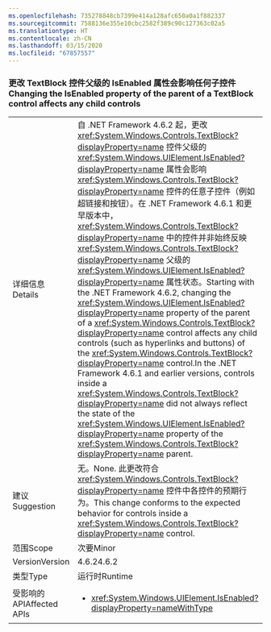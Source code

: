```yaml
---
ms.openlocfilehash: 735278848cb7399e414a128afc650a0a1f882337
ms.sourcegitcommit: 7588136e355e10cbc2582f389c90c127363c02a5
ms.translationtype: HT
ms.contentlocale: zh-CN
ms.lasthandoff: 03/15/2020
ms.locfileid: "67857557"
---
```

### <a name="changing-the-isenabled-property-of-the-parent-of-a-textblock-control-affects-any-child-controls"></a><span data-ttu-id="51a04-101">更改 TextBlock 控件父级的 IsEnabled 属性会影响任何子控件</span><span class="sxs-lookup"><span data-stu-id="51a04-101">Changing the IsEnabled property of the parent of a TextBlock control affects any child controls</span></span>

|   |   |
|---|---|
|<span data-ttu-id="51a04-102">详细信息</span><span class="sxs-lookup"><span data-stu-id="51a04-102">Details</span></span>|<span data-ttu-id="51a04-103">自 .NET Framework 4.6.2 起，更改 <xref:System.Windows.Controls.TextBlock?displayProperty=name> 控件父级的 <xref:System.Windows.UIElement.IsEnabled?displayProperty=name> 属性会影响 <xref:System.Windows.Controls.TextBlock?displayProperty=name> 控件的任意子控件（例如超链接和按钮）。在 .NET Framework 4.6.1 和更早版本中，<xref:System.Windows.Controls.TextBlock?displayProperty=name> 中的控件并非始终反映 <xref:System.Windows.Controls.TextBlock?displayProperty=name> 父级的 <xref:System.Windows.UIElement.IsEnabled?displayProperty=name> 属性状态。</span><span class="sxs-lookup"><span data-stu-id="51a04-103">Starting with the .NET Framework 4.6.2, changing the <xref:System.Windows.UIElement.IsEnabled?displayProperty=name> property of the parent of a <xref:System.Windows.Controls.TextBlock?displayProperty=name> control affects any child controls (such as hyperlinks and buttons) of the <xref:System.Windows.Controls.TextBlock?displayProperty=name> control.In the .NET Framework 4.6.1 and earlier versions, controls inside a <xref:System.Windows.Controls.TextBlock?displayProperty=name> did not always reflect the state of the <xref:System.Windows.UIElement.IsEnabled?displayProperty=name> property of the <xref:System.Windows.Controls.TextBlock?displayProperty=name> parent.</span></span>|
|<span data-ttu-id="51a04-104">建议</span><span class="sxs-lookup"><span data-stu-id="51a04-104">Suggestion</span></span>|<span data-ttu-id="51a04-105">无。</span><span class="sxs-lookup"><span data-stu-id="51a04-105">None.</span></span> <span data-ttu-id="51a04-106">此更改符合 <xref:System.Windows.Controls.TextBlock?displayProperty=name> 控件中各控件的预期行为。</span><span class="sxs-lookup"><span data-stu-id="51a04-106">This change conforms to the expected behavior for controls inside a <xref:System.Windows.Controls.TextBlock?displayProperty=name> control.</span></span>|
|<span data-ttu-id="51a04-107">范围</span><span class="sxs-lookup"><span data-stu-id="51a04-107">Scope</span></span>|<span data-ttu-id="51a04-108">次要</span><span class="sxs-lookup"><span data-stu-id="51a04-108">Minor</span></span>|
|<span data-ttu-id="51a04-109">Version</span><span class="sxs-lookup"><span data-stu-id="51a04-109">Version</span></span>|<span data-ttu-id="51a04-110">4.6.2</span><span class="sxs-lookup"><span data-stu-id="51a04-110">4.6.2</span></span>|
|<span data-ttu-id="51a04-111">类型</span><span class="sxs-lookup"><span data-stu-id="51a04-111">Type</span></span>|<span data-ttu-id="51a04-112">运行时</span><span class="sxs-lookup"><span data-stu-id="51a04-112">Runtime</span></span>|
|<span data-ttu-id="51a04-113">受影响的 API</span><span class="sxs-lookup"><span data-stu-id="51a04-113">Affected APIs</span></span>|<ul><li><xref:System.Windows.UIElement.IsEnabled?displayProperty=nameWithType></li></ul>|
